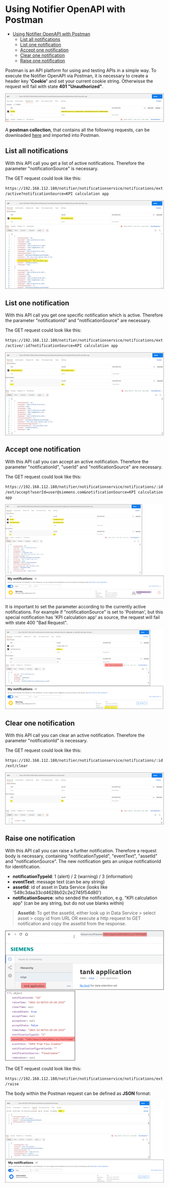 # Using Notifier OpenAPI with Postman

- [Using Notifier OpenAPI with Postman](#using-notifier-openapi-with-postman)
  - [List all notifications](#list-all-notifications)
  - [List one notification](#list-one-notification)
  - [Accept one notification](#accept-one-notification)
  - [Clear one notification](#clear-one-notification)
  - [Raise one notification](#raise-one-notification)

Postman is an API platform for using and testing APIs in a simple way. To execute the Notifier OpenAPI via Postman, it is necessary to create a header key **'Cookie'** and set your current cookie string. Otherwisse the request will fail with state **401 "Unauthorized"**.

![postman_header](/docs/graphics/postman_header.png)

A **postman collection**, that contains all the following requests, can be downloaded [here](/src/postman_collection.json) and imported into Postman.

## List all notifications

With this API call you get a list of active notifications. Therefore the parameter "notificationSource" is necessary.

The GET request could look like this:

`https://192.168.112.180/notifier/notificationservice/notifications/ext/active?notificationSource=KPI calculation app`

![postman_get_all](/docs/graphics/postman_get_all.png)

## List one notification

With this API call you get one specific notification which is active. Therefore the parameter "notificationId" and "notificationSource" are necessary.

The GET request could look like this:

`https://192.168.112.180/notifier/notificationservice/notifications/ext/active/:id?notificationSource=KPI calculation app`

![postman_get_one](/docs/graphics/postman_get_one.png)

## Accept one notification

With this API call you can accept an active notification. Therefore the parameter "notificationId", "userId" and "notificationSource" are necessary.

The GET request could look like this:

`https://192.168.112.180/notifier/notificationservice/notifications/:id/ext/accept?userId=user@siemens.com&notificationSource=KPI calculation app`

![postman_accept](/docs/graphics/postman_accept.png)

It is important to set the parameter according to the currently active notifications. For example if "notificationSource" is set to 'Postman', but this special notification has 'KPI calculation app' as source, the request will fail with state 400 "Bad Request".

![postman_accept_failed](/docs/graphics/postman_accept_failed.png)

## Clear one notification

With this API call you can clear an active notification.  Therefore the parameter "notificationId" is necessary.

The GET request could look like this:

`https://192.168.112.180/notifier/notificationservice/notifications/:id/ext/clear`

![postman_clear](/docs/graphics/postman_clear.png)

## Raise one notification

With this API call you can raise a further notification. Therefore a request body is necessary, containing "notificationTypeId", "eventText", "assetId" and "notificationSource". The new notification gets an unique notificationId for identification.

- **notificationTypeId**: 1 (alert) / 2 (warning) / 3 (information)
- **eventText**: message text (can be any string)
- **assetId**: id of asset in Data Service (looks like '549c3daa33cd4628b02c2e2745f54d80')
- **notificationSource**: who sended the notification, e.g. "KPI calculation app" (can be any string, but do not use blanks within)

> **AssetId:**
> To get the assetId, either look up in Data Service > select asset > copy id from URL  OR  execute a http request to GET notification and copy the assetId from the response.

![get_assetid_1](/docs/graphics/get_assetid_1.png) ![get_assetid_2](/docs/graphics/get_assetid_2.png)

The GET request could look like this:

`https://192.168.112.180/notifier/notificationservice/notifications/ext/raise`

The body within the Postman request can be defined as **JSON** format:

![postman_raise](/docs/graphics/postman_raise.png)
